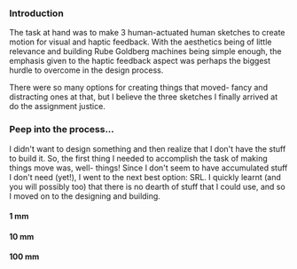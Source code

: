 
### Introduction
The task at hand was to make 3 human-actuated human sketches to create motion for visual and haptic feedback. With the aesthetics being of little relevance and building Rube Goldberg machines being simple enough, the emphasis given to the haptic feedback aspect was perhaps the biggest hurdle to overcome in the design process. 

There were so many options for creating things that moved- fancy and distracting ones at that, but I believe the three sketches I finally arrived at do the assignment justice.

### Peep into the process...
I didn't want to design something and then realize that I don't have the stuff to build it. So, the first thing I needed to accomplish the task of making things move was, well- things!  Since I don't seem to have accumulated stuff I don't need (yet!), I went to the next best option: SRL. I quickly learnt (and you will possibly too) that there is no dearth of stuff that I could use, and so I moved on to the designing and building.

#### 1 mm
#### 10 mm
#### 100 mm
